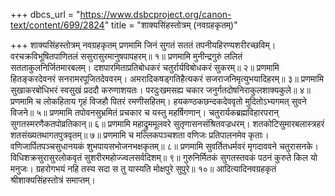 +++
dbcs_url = "https://www.dsbcproject.org/canon-text/content/699/2824"
title = "शाक्यसिंहस्तोत्रम् (नवग्रहकृतम्)"

+++
शाक्यसिंहस्तोत्रम्
नवग्रहकृतम्
प्रणमामि जिनं सुगतं सततं तपनीयहिरण्यशरीरच्छविम्। 
वरचक्रविभूषितपाणितलं ससुरासुरमानुषपापहरम्॥ १॥
प्रणमामि मुनीन्द्रगुरुं ललितं सतताकुलनिर्जितमारबलम्। 
दशपारमिताप्रतिबोधकरं चतुर्रार्यविबोधकरं सुकरम्॥ २॥
प्रणमामि हितङ्करदेवनरं सनरामरपूजितदेववरम्। 
अमरादिकषड्गतिहैत्यकरं सजराजनिमृत्युभयादिहरम्॥ ३॥
प्रणमामि सुखाकरबोधिभरं स्वसुखं प्रददौ करुणाशयतः। 
परदुःखमसह्य चकार जनुर्गतदोषनिराकुलशाक्यकुले॥ ४॥
प्रणमामि च लोकहिताय गृहं विजहौ पितरं रमणीसहितम्। 
हयकण्ठकछन्दकदेववृतो मुदितोऽभ्यगमत् सुवने विजने॥ ५॥
प्रणमामि तपोवनसुभ्रमितं प्रचकार च यस्तु महर्षिगणान्। 
चतुरार्यकब्रह्मविहारपरान् सुगतस्मरणैकतपोव्रतिकान्॥ ६॥
प्रणमामि महाद्रुममूलवरे सुतृणासनसंश्रितवज्रधरम्। 
शतकोटिसुमारबलास्त्रहरं शतसंख्यतथागतपुत्रवृतम्॥ ७॥
प्रणमामि च मल्लिकपञ्चशता वणिजः प्रतिपालनमेव कृताः। 
वणिजार्पितपञ्चसुधानयकं शुभपायसभोजनभक्षकृतम्॥ ८॥
प्रणमामि सुवर्तितधर्मवरं मृगदाववने चतुरासनके।
विधिशक्रसुरासुरलोकवृतं सुशरीरमहोज्ज्वलसर्वदिशम्॥ ९॥
गुरुनिर्मितकं सुगतस्तवकं पठनं कुरुते किल यो मनुजः। 
ग्रहरोगभयं नहि तस्य सदा स तु यास्यति मोक्षपुरे सुपुरे॥ १०॥
आदित्यादिनवग्रहकृतं श्रीशाक्यसिंहस्तोत्रं समाप्तम्।
